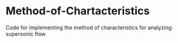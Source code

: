# Method-of-Chartacteristics
Code for implementing the method of characteristics for analyzing supersonic flow
